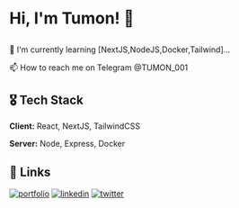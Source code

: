
# Hi, I'm Tumon! 👋


## 
🧠 I'm currently learning [NextJS,NodeJS,Docker,Tailwind]...

📫 How to reach me on Telegram @TUMON_001


## 🎖 Tech Stack

**Client:** React, NextJS, TailwindCSS

**Server:** Node, Express, Docker



## 🔗 Links
[![portfolio](https://img.shields.io/badge/my_portfolio-000?style=for-the-badge&logo=ko-fi&logoColor=white)](https://me-silk.vercel.app/)
[![linkedin](https://img.shields.io/badge/linkedin-0A66C2?style=for-the-badge&logo=linkedin&logoColor=white)](https://www.linkedin.com/)
[![twitter](https://img.shields.io/badge/twitter-1DA1F2?style=for-the-badge&logo=twitter&logoColor=white)](https://twitter.com/)
